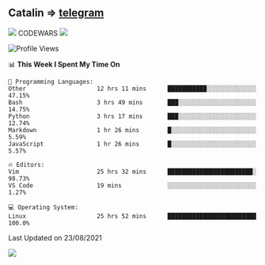 ## Catalin => [telegram](https://t.me/catalinhimself) 
![](https://www.codewars.com/users/Catalinhimself/badges/micro) CODEWARS
![](https://github.com/Catalinhimself/Catalinhimself/blob/main/Sakura_Nene_CPP.jpg)

<!--START_SECTION:waka-->
![Profile Views](http://img.shields.io/badge/Profile%20Views-3-blue)

📊 **This Week I Spent My Time On** 

```text
💬 Programming Languages: 
Other                    12 hrs 11 mins      ███████████░░░░░░░░░░░░░░   47.15% 
Bash                     3 hrs 49 mins       ███░░░░░░░░░░░░░░░░░░░░░░   14.75% 
Python                   3 hrs 17 mins       ███░░░░░░░░░░░░░░░░░░░░░░   12.74% 
Markdown                 1 hr 26 mins        █░░░░░░░░░░░░░░░░░░░░░░░░   5.59% 
JavaScript               1 hr 26 mins        █░░░░░░░░░░░░░░░░░░░░░░░░   5.57%

🔥 Editors: 
Vim                      25 hrs 32 mins      ████████████████████████░   98.73% 
VS Code                  19 mins             ░░░░░░░░░░░░░░░░░░░░░░░░░   1.27%

💻 Operating System: 
Linux                    25 hrs 52 mins      █████████████████████████   100.0%

```


 Last Updated on 23/08/2021
<!--END_SECTION:waka-->

![](https://github-readme-stats.vercel.app/api/wakatime?username=catalinhimself&theme=calm)

  



